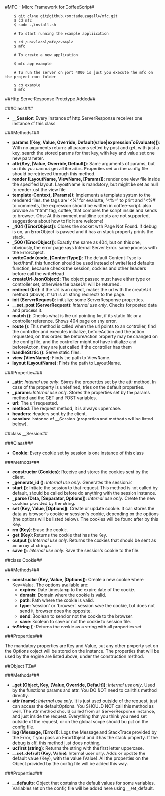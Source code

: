 #MFC - Micro Framework for CoffeeScript#

		$ git clone git@github.com:tadeuzagallo/mfc.git
		$ cd mfc
		$ sudo ./install.sh

		# To start running the example appliication

		$ cd /usr/local/mfc/example
		$ mfc

		# To create a new application
		
	  	$ mfc app example

		# Tu run the server on port 4000 is just you execute the mfc on the project root folder
		
	  	$ cd example
		$ mfc

##Http ServerResponse Prototype Added##

###Class###

- **\_\_Session**: Every instance of http.ServerResponse receives one instance of this class

###Methods###

- **params ([Key, Value, Override, Default(value|expressionToEvaluate)])**: With no arguments returns all params setted by post and get, with just a key, search the stored params for that key, with key and value set one new parameter.
- **attr(Key, [Value, Override, Default])**: Same arguments of params, but on this you cannot get all the attrs. Properties set on the config file should be retrieved through this method.
- **render (LayoutName, ViewName, [Params])**: render one view file inside the specified layout. LayoutName is mandatory, but might be set as null to render just the view file.
- **template (Context, [Params])**: Implements a template system to the rendered files. the tags are '<%' for evaluate, '<%=' to print and '<%#' to comments, the expression should be written in coffee-script. also provide an "html" tag, coffee, that compiles the script inside and sends to browser. 
	Obs: At this moment multiline scripts are not supported, suggestions about how to fix it are welcome!
- **_404 ([ErrorObject])**: Closes the socket with Page Not Found. if debug is on, an ErrorObject is passed and it has an stack property prints the stack.
- **_500 ([ErrorObject])**: Exactly the same as 404, but on this one, obviously, the error page says Internal Server Error. same process with the ErrorObject.
- **writeCode (code, [ContentType])**: The default Content-Type is 'text/html'. this function should be used instead of writeHead defaults function, because checks the session, cookies and other headers before call the writeHead
- **createUrl(JsonObject)**: The object passed must have either type or controller set, otherwise the baseUrl will be returned.
- **redirect (Url)**: if the Url is an object, makes the url with the createUrl method (above). If Url is an string redirects to the page.
- **init (ServerRequest)**: initialize some ServerResponse properties.
- **__set_post (ServerRequest)**: *Internal use only*. Checks for posted data and process it.
- **match ()**: Checks what is the url pointing for, if its static file or a controller reference. Shows 404 page on any error.
- **route ()**: This method is called when the url points to an controller, find the controller and executes initialize, beforeAction and the action requested, on this order. the beforeAction property may be changed on the config file, and the controller might not have initialize and beforeAction,
they are just called if the controller has them.
- **handleStatic ()**: Serve static files.
- **view (ViewName)**: Finds the path to ViewName.
- **layout (LayoutName)**: Finds the path to LayoutName.

###Properties###

- **_attr**: *Internal use only*. Stores the properties set by the attr method. In case of the property is undefined, tries on the default properties.
- **_params**: *Internal use only*. Stores the properties set by the params method and the GET and POST variables.
- **url**: The url requested.
- **method**: The request method, it is always uppercase.
- **headers**: Headers sent by the client.
- **session**: Instance of __Session (properties and methods will be listed below).

##class __Session##

###Class###

- **Cookie**: Every cookie set by session is one instance of this class

###Methods###

- **constructor (Cookies)**: Receive and stores the cookies sent by the client.
- **_generate_id ()**: *Internal use only*. Generates the session.id
- **start ()**: Initiate the session to that request. This method is not called by default, should be called before do anything with the session instance.
- **_parse (Data, [Separator, Options])**: *Internal use only*. Create the new cookies provided by the string.
- **set (Key, Value, [Options])**: Create or update cookie. It can stores the data as browser's cookie or session's cookie, depending on the options (the options will be listed below). The cookies will be found after by this Key.
- **rm (Key)**: Erase the cookie.
- **get (Key)**: Returns the cookie that has the Key.
- **output ()**: *Internal use only*. Returns the cookies that should be sent as an array of strings.
- **save ()**: *Internal use only*. Save the session's cookie to the file.

##class Cookie##

###Methods###

- **constructor (Key, Value, [Options])**: Create a new cookie where Key=Value. The options available are:
	- **expires**: Date timestamp to the expire date of the cookie.
	- **domain**: Domain where the cookie is valid.
	- **path**: Path where the cookie is valid.
	- **type**: 'session' or 'browser'. session save the cookie, but does not send it, browser does the opposite.
	- **send**: Boolean to send or not the cookie to the browser.
	- **save**: Boolean to save or not the cookie to session file.
- **toString ()**: Returns the cookie as a string with all properties set.

###Properties###

The mandatory properties are Key and Value, but any other property set on the Options object will be stored on the instance. The properties that will be used by the engine are listed above, under the construction method.

##Object TZ##

###Methods###

- **_get (Object, Key, [Value, Override, Default])**: *Internal use only*. Used by the functions params and attr. You DO NOT need to call this method directly.
- **attr (name)**: *Internal use only*. It is just used outside of the request, just can access the defaultOptions. You SHOULD NOT call this method as well, The attr method should called from an ServerResponse instance, and just inside the request. Everything that you think you need set outside of the request, or on the global scope should bu put on the config file.
- **log (Message, [Error])**: Logs the Message and StackTrace provided by the Error, if you pass an ErrorObject and it has the stack property. If the debug is off, this method just does nothing.
- **ucfirst (string)**: Returns the string with the first letter uppercase.
- **\_\_set_default (Key, Value)**: Internal user only. Adds or update the default value (Key), with the value (Value). All the properties on the Object provided by the config file will be added this way.

###Properties###

- **\_\_defaults**: Object that contains the default values for some variables. Variables set on the config file will be added here using __set_default.